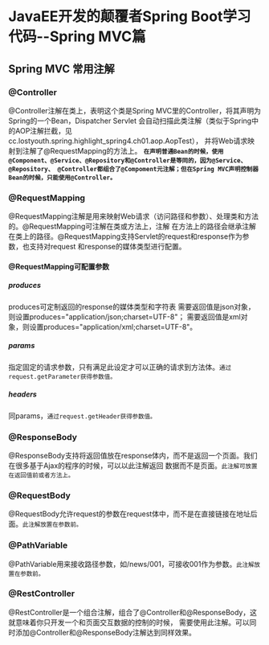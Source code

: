 # JavaEE开发的颠覆者Spring Boot学习代码--Spring MVC篇
## Spring MVC 常用注解
### @Controller
@Controller注解在类上，表明这个类是Spring MVC里的Controller，将其声明为Spring的一个Bean，Dispatcher Servlet
会自动扫描此类注解（类似于Spring中的AOP注解拦截，见cc.lostyouth.spring.highlight_spring4.ch01.aop.AopTest），
并将Web请求映射到注解了@RequestMapping的方法上。
**`在声明普通Bean的时候，使用@Component、@Service、@Repository和@Controller是等同的，因为@Service、@Repository、
@Controller都组合了@Compoment元注解；但在Spring MVC声明控制器Bean的时候，只能使用@Controller。`**

### @RequestMapping
@RequestMapping注解是用来映射Web请求（访问路径和参数）、处理类和方法的。@RequestMapping可注解在类或方法上，注解
在方法上的路径会继承注解在类上的路径。@RequestMapping支持Servlet的request和response作为参数，也支持对request
和response的媒体类型进行配置。
#### @RequestMapping可配置参数
##### produces
produces可定制返回的response的媒体类型和字符表
需要返回值是json对象，则设置produces="application/json;charset=UTF-8"；
需要返回值是xml对象，则设置produces="application/xml;charset=UTF-8"。

##### params
指定固定的请求参数，只有满足此设定才可以正确的请求到方法体。`通过request.getParameter获得参数值。`

##### headers
同params，`通过request.getHeader获得参数值。`

### @ResponseBody
@ResponseBody支持将返回值放在response体内，而不是返回一个页面。我们在很多基于Ajax的程序的时候，可以以此注解返回
数据而不是页面。`此注解可放置在返回值前或者方法上。`

### @RequestBody
@RequestBody允许request的参数在request体中，而不是在直接链接在地址后面。`此注解放置在参数前。`

### @PathVariable
@PathVariable用来接收路径参数，如/news/001，可接收001作为参数。`此注解放置在参数前。`

### @RestController
@RestController是一个组合注解，组合了@Controller和@ResponseBody，这就意味着你只开发一个和页面交互数据的控制的时候，
需要使用此注解。可以同时添加@Controller和@ResponseBody注解达到同样效果。
